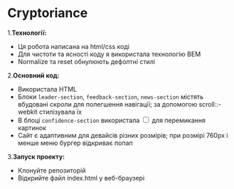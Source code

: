 # Cryptoriance

1.**Технології:**
  - Ця робота написана на html/css коді
  - Для чистоти та ясності коду я використала технологію BEM
  - Normalize та reset обнулюють дефолтні стилі

2.**Основний код:**
  - Використала HTML <dialog> тег для створення попапів та модальних вікон без додаткового JavaScript коду
  - Блоки `leader-section`, `feedback-section`, `news-section` містять вбудовані скроли для полегшення навігації; за допомогою scroll::-webkit стилізувала їх
  - В блоці `confidence-section` використала <input type="checkbox"> для перемикання картинок
  - Сайт є адаптивним для девайсів різних розмірів; при розмірі 760px і менше меню бургер відкриває попап

3.**Запуск проекту:**
  - Клонуйте репозиторій
  - Відкрийте файл index.html у веб-браузері
